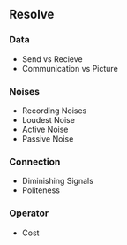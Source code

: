 ## Resolve

### Data
* Send vs Recieve
* Communication vs Picture

### Noises
* Recording Noises
* Loudest Noise
* Active Noise
* Passive Noise

### Connection
* Diminishing Signals
* Politeness

### Operator
* Cost